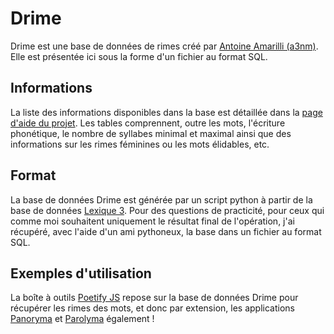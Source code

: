 # Drime
Drime est une base de données de rimes créé par [Antoine Amarilli (a3nm)](https://a3nm.net/index.html.fr).
Elle est présentée ici sous la forme d'un fichier au format SQL. 

## Informations

La liste des informations disponibles dans la base est détaillée dans la [page d'aide du projet](https://drime.a3nm.net/about).
Les tables comprennent, outre les mots, l'écriture phonétique, le nombre de syllabes minimal et maximal ainsi que des informations sur les rimes féminines ou les mots élidables, etc.

## Format

La base de données Drime est générée par un script python à partir de la base de données [Lexique 3](http://louphole.com/bibliotech/lexique/).
Pour des questions de practicité, pour ceux qui comme moi souhaitent uniquement le résultat final de l'opération, j'ai récupéré, avec l'aide d'un ami pythoneux, la base dans un fichier au format SQL.

## Exemples d'utilisation

La boîte à outils [Poetify JS](https://github.com/WhiteFangs/PoetifyJS) repose sur la base de données Drime pour récupérer les rimes des mots, et donc par extension, les applications [Panoryma](http://louphole.com/applications/panoryma/) et [Parolyma](http://louphole.com/applications/parolyma/) également ! 
